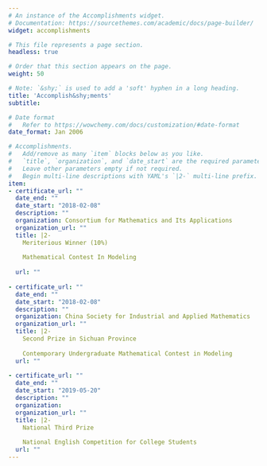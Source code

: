 ```yaml
---
# An instance of the Accomplishments widget.
# Documentation: https://sourcethemes.com/academic/docs/page-builder/
widget: accomplishments

# This file represents a page section.
headless: true

# Order that this section appears on the page.
weight: 50

# Note: `&shy;` is used to add a 'soft' hyphen in a long heading.
title: 'Accomplish&shy;ments'
subtitle:

# Date format
#   Refer to https://wowchemy.com/docs/customization/#date-format
date_format: Jan 2006

# Accomplishments.
#   Add/remove as many `item` blocks below as you like.
#   `title`, `organization`, and `date_start` are the required parameters.
#   Leave other parameters empty if not required.
#   Begin multi-line descriptions with YAML's `|2-` multi-line prefix.
item:
- certificate_url: ""
  date_end: ""
  date_start: "2018-02-08"
  description: ""
  organization: Consortium for Mathematics and Its Applications
  organization_url: ""
  title: |2-
    Meriterious Winner (10%)
    
    Mathematical Contest In Modeling
    
  url: ""
  
- certificate_url: ""
  date_end: ""
  date_start: "2018-02-08"
  description: ""
  organization: China Society for Industrial and Applied Mathematics
  organization_url: ""
  title: |2-
    Second Prize in Sichuan Province
    
    Contemporary Undergraduate Mathematical Contest in Modeling
  url: ""
    
- certificate_url: ""
  date_end: ""
  date_start: "2019-05-20"
  description: ""
  organization: 
  organization_url: ""
  title: |2-
    National Third Prize
    
    National English Competition for College Students
  url: ""
---
```

